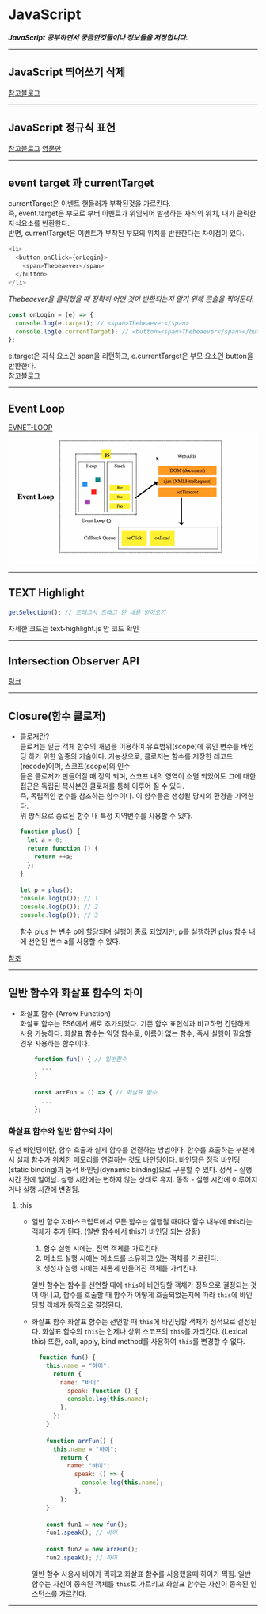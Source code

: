 # JavaScript

_**JavaScript 공부하면서 궁금한것들이나 정보들을 저장합니다.**_

---

## JavaScript 띄어쓰기 삭제

[참고블로그](https://dpdpwl.tistory.com/113)

---

## JavaScript 정규식 표헌

[참고블로그](https://roundfigure.tistory.com/20)
[영문만](https://joalog.tistory.com/32)

---

## event target 과 currentTarget

currentTarget은 이벤트 핸들러가 부착된것을 가르킨다.  
즉, event.target은 부모로 부터 이벤트가 위임되어 발생하는 자식의 위치, 내가 클릭한 자식요소를 반환한다.  
반면, currentTarget은 이벤트가 부착된 부모의 위치를 반환한다는 차이점이 있다.

```javascript
<li>
  <button onClick={onLogin}>
    <span>Thebeaever</span>
  </button>
</li>
```

_Thebeaever을 클릭했을 때 정확히 어떤 것이 반환되는지 알기 위해 콘솔을 찍어둔다._

```javascript
const onLogin = (e) => {
  console.log(e.target); // <span>Thebeaever</span>
  console.log(e.currentTarget); // <button><span>Thebeaever</span></button>
};
```

e.target은 자식 요소인 span을 리턴하고, e.currentTarget은 부모 요소인 button을 반환한다.  
[참고블로그](https://velog.io/@edie_ko/JavaScript-event-target%EA%B3%BC-currentTarget%EC%9D%98-%EC%B0%A8%EC%9D%B4%EC%A0%90)

---

## Event Loop

[EVNET-LOOP](/img/event-loop.gif 'EVENT-LOOP 과정')  
<img src="/img/event-loop.gif" alt="event-loop"></img>

---

## TEXT Highlight

```javascript
getSelection(); // 드래그시 드래그 한 내용 받아오기
```

자세한 코드는 text-highlight.js 안 코드 확인

---

## Intersection Observer API

[링크](https://developer.mozilla.org/ko/docs/Web/API/Intersection_Observer_API)

---

## Closure(함수 클로저)

- 클로저란?  
   클로저는 일급 객체 함수의 개념을 이용하여 유효범위(scope)에 묶인 변수를 바인딩 하기 위한 일종의 기술이다. 기능상으로, 클로저는 함수를 저장한 레코드(recode)이며, 스코프(scope)의 인수  
   들은 클로저가 만들어질 때 정의 되며, 스코프 내의 영역이 소멸 되었어도 그에 대한 접근은 독립된 복사본인 클로저를 통해 이루어 질 수 있다.  
   즉, 독립적인 변수를 참조하는 함수이다. 이 함수들은 생성될 당시의 환경을 기억한다.  
   위 방식으로 종료된 함수 내 특정 지역변수를 사용할 수 있다.

  ```javascript
  function plus() {
    let a = 0;
    return function () {
      return ++a;
    };
  }

  let p = plus();
  console.log(p()); // 1
  console.log(p()); // 2
  console.log(p()); // 3
  ```

  함수 plus 는 변수 p에 할당되며 실행이 종료 되었지만, p를 실행하면 plus 함수 내에 선언된 변수 a를 사용할 수 있다.

[참조](https://heropy.blog/2017/11/10/closure/)

---

## 일반 함수와 화살표 함수의 차이

- 화살표 함수 (Arrow Function)  
  화살표 함수는 ES6에서 새로 추가되었다. 기존 함수 표현식과 비교하면 간단하게 사용 가능하다.
  화살표 함수는 익명 함수로, 이름이 없는 함수, 즉시 실행이 필요할 경우 사용하는 함수이다.

  ```javascript
      function fun() { // 일반함수
        ...
      }

      const arrFun = () => { // 화살표 함수
        ...
      };
  ```

### 화살표 함수와 일반 함수의 차이

우선 바인딩이란, 함수 호출과 실제 함수를 연결하는 방법이다.
함수를 호출하는 부분에서 실제 함수가 위치한 메모리를 연결하는 것도 바인딩이다.
바인딩은 정적 바인딩(static binding)과 동적 바인딩(dynamic binding)으로 구분할 수 있다.
정적 - 실행 시간 전에 일어남. 실행 시간에는 변하지 않는 상태로 유지.
동적 - 실행 시간에 이루어지거나 실행 시간에 변경됨.

1. this

   - 일반 함수
     자바스크립트에서 모든 함수는 실행될 때마다 함수 내부에 this라는 객체가 추가 된다.
     (일반 함수에서 this가 바인딩 되는 상황)

     1. 함수 실행 시에는, 전역 객체를 가르킨다.
     2. 메소드 실행 시에는 메소드를 소유하고 있는 객체를 가르킨다.
     3. 생성자 실행 시에는 새롭게 만들어진 객체를 가리킨다.

     일반 함수는 함수를 선언할 때에 `this`에 바인딩할 객체가 정적으로 결정되는 것이 아니고, 함수를 호출할 때 함수가 어떻게 호출되었는지에 따라 `this`에 바인딩할 객체가 동적으로 결정된다.

   - 화살표 함수
     화살표 함수는 선언할 때 `this`에 바인딩할 객체가 정적으로 결정된다.
     화살표 함수의 `this`는 언제나 상위 스코프의 `this`를 가리킨다. (Lexical this)
     또한, call, apply, bind method를 사용하여 `this`를 변경할 수 없다.

     ```javascript
       function fun() {
         this.name = "하이";
           return {
             name: "바이",
               speak: function () {
               console.log(this.name);
             },
           };
         }

         function arrFun() {
           this.name = "하이";
             return {
               name: "바이";
                 speak: () => {
                   console.log(this.name);
                 },
             };
         }

         const fun1 = new fun();
         fun1.speak(); // 바이

         const fun2 = new arrFun();
         fun2.speak(); // 하이
     ```

     일반 함수 사용시 바이가 찍히고 화살표 함수를 사용했을때 하이가 찍힘.
     일반 함수는 자신이 종속된 객체를 `this`로 가르키고 화살표 함수는 자신이 종속된 인스턴스를 가르킨다.

---

